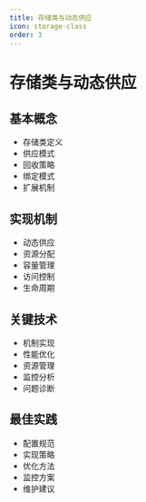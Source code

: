 ```yaml
---
title: 存储类与动态供应
icon: storage-class
order: 3
---
```


# 存储类与动态供应

## 基本概念
- 存储类定义
- 供应模式
- 回收策略
- 绑定模式
- 扩展机制

## 实现机制
- 动态供应
- 资源分配
- 容量管理
- 访问控制
- 生命周期

## 关键技术
- 机制实现
- 性能优化
- 资源管理
- 监控分析
- 问题诊断

## 最佳实践
- 配置规范
- 实现策略
- 优化方法
- 监控方案
- 维护建议
